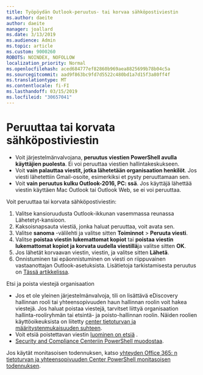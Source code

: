 ```yaml
---
title: Työpöydän Outlook-peruutus- tai korvaa sähköpostiviestin
ms.author: daeite
author: daeite
manager: joallard
ms.date: 3/13/2019
ms.audience: Admin
ms.topic: article
ms.custom: 9000260
ROBOTS: NOINDEX, NOFOLLOW
localization_priority: Normal
ms.openlocfilehash: aced684777ef82860b969aea8825699b78b04c5a
ms.sourcegitcommit: aad9f863bc9fd7d5522c480bd1a7d15f3a80ff4f
ms.translationtype: MT
ms.contentlocale: fi-FI
ms.lasthandoff: 03/15/2019
ms.locfileid: "30657041"
---
```

# <a name="recall-or-replace-an-email-message"></a>Peruuttaa tai korvata sähköpostiviestin

- Voit järjestelmänvalvojana, **peruutus viestien PowerShell avulla käyttäjien puolesta**. Ei voi peruuttaa viestien hallintakeskukseen.
- Voit **vain palauttaa viestit, jotka lähetetään organisaation henkilöt**. Jos viesti lähetettiin Gmail-osoite, esimerkiksi et pysty peruuttamaan sen.
- Voit **vain peruutus kulku Outlook-2016, PC: ssä**. Jos käyttäjä lähettää viestin käyttäen Mac Outlook tai Outlook Web, se ei voi peruuttaa.

Voit peruuttaa tai korvata sähköpostiviestin:

1. Valitse kansioruudusta Outlook-ikkunan vasemmassa reunassa Lähetetyt-kansioon.
1. Kaksoisnapsauta viestiä, jonka haluat peruuttaa, voit avata sen.
1. Valitse **sanoma** -välilehti ja valitse sitten **Toiminnot** > **Peruuta viesti**.
1. Valitse **poistaa viestin lukemattomat kopiot** tai **poistaa viestin lukemattomat kopiot ja korvata uudella viestillä**ja valitse sitten **OK**.
1. Jos lähetät korvaavan viestin, viestin, ja valitse sitten **Lähetä**.
1. Onnistuminen tai epäonnistuminen on viesti on riippuvainen vastaanottajan Outlook-asetuksista. Lisätietoja tarkistamisesta peruutus on [Tässä artikkelissa](https://support.office.com/article/35027f88-d655-4554-b4f8-6c0729a723a0).

Etsi ja poista viestejä organisaation

- Jos et ole yleinen järjestelmänvalvoja, tili on lisättävä eDiscovery hallinnan rooli tai yhteensopivuuden haun hallinnan roolin voit hakea viestejä. Jos haluat poistaa viestejä, tarvitset liittyä organisaation hallinta-rooliryhmän tai etsintä- ja poisto-hallinnan roolin. Näiden roolien käyttöoikeuksista on liitetty [center tietoturvan ja määritystenmukaisuuden suhteen](https://go.microsoft.com/fwlink/?linkid=2083731).
- Voit etsiä poistettavan viestin [luominen on etsiä](https://docs.microsoft.com/office365/securitycompliance/content-search) .
- [Security and Compliance Centeriin PowerShell muodostaa](https://docs.microsoft.com/powershell/exchange/office-365-scc/connect-to-scc-powershell/connect-to-scc-powershell?view=exchange-ps).

Jos käytät monitasoisen todennuksen, katso [yhteyden Office 365: n tietoturvan ja yhteensopivuuden Center PowerShell monitasoisen todennuksen](https://docs.microsoft.com/powershell/exchange/office-365-scc/connect-to-scc-powershell/mfa-connect-to-scc-powershell?view=exchange-ps).